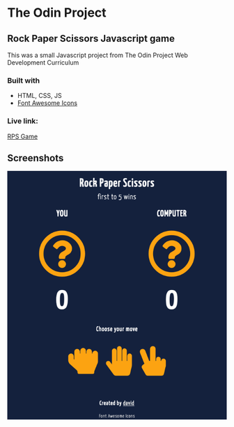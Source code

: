 # The Odin Project
## Rock Paper Scissors Javascript game

This was a small Javascript project from The Odin Project Web Development Curriculum

### Built with
- HTML, CSS, JS
- [Font Awesome Icons](https://fontawesome.com/license/free)

### Live link:
[RPS Game](https://davidtrikic.github.io/rock-paper-scissors/)

## Screenshots
![](./screenshots/screenshot_1.png)
